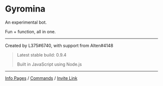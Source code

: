 # Gyromina

An experimental bot.

Fun + function, all in one.

***

Created by L375#6740, with support from Alten#4148

> Latest stable build: 0.9.4
>
> Built in JavaScript using Node.js

***

[Info Pages](https://lx375.weebly.com/gyromina) / [Commands](https://lx375.weebly.com/gyromina-commands) / [Invite Link](https://discordapp.com/oauth2/authorize?client_id=490590334758420481&permissions=1141234752&scope=bot)